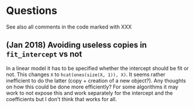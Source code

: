 # Questions

See also all comments in the code marked with XXX

## (Jan 2018) Avoiding useless copies in `fit_intercept` vs not

In a linear model it has to be specified whether the intercept should be fit or not.
This changes `X` to `hcat(ones(size(X, 1)), X)`.
It seems rather inefficient to do the latter (copy + creation of a new object?).
Any thoughts on how this could be done more efficiently?
For some algorithms it may work to not expose this and work separately for the intercept and the coefficients but I don't think that works for all.
